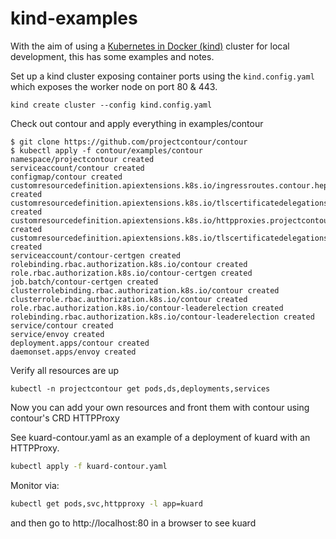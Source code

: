# kind-examples

With the aim of using a [Kubernetes in Docker (kind)](https://kind.sigs.k8s.io/docs/user/quick-start/) cluster for local development, this has some examples and notes.


Set up a kind cluster exposing container ports using the `kind.config.yaml` which exposes the worker node on port 80 & 443.

```
kind create cluster --config kind.config.yaml
```

Check out contour and apply everything in examples/contour

```
$ git clone https://github.com/projectcontour/contour
$ kubectl apply -f contour/examples/contour
namespace/projectcontour created
serviceaccount/contour created
configmap/contour created
customresourcedefinition.apiextensions.k8s.io/ingressroutes.contour.heptio.com created
customresourcedefinition.apiextensions.k8s.io/tlscertificatedelegations.contour.heptio.com created
customresourcedefinition.apiextensions.k8s.io/httpproxies.projectcontour.io created
customresourcedefinition.apiextensions.k8s.io/tlscertificatedelegations.projectcontour.io created
serviceaccount/contour-certgen created
rolebinding.rbac.authorization.k8s.io/contour created
role.rbac.authorization.k8s.io/contour-certgen created
job.batch/contour-certgen created
clusterrolebinding.rbac.authorization.k8s.io/contour created
clusterrole.rbac.authorization.k8s.io/contour created
role.rbac.authorization.k8s.io/contour-leaderelection created
rolebinding.rbac.authorization.k8s.io/contour-leaderelection created
service/contour created
service/envoy created
deployment.apps/contour created
daemonset.apps/envoy created
```

Verify all resources are up

```
kubectl -n projectcontour get pods,ds,deployments,services
```

Now you can add your own resources and front them with contour using contour's CRD HTTPProxy

See kuard-contour.yaml as an example of a deployment of kuard with an HTTPProxy.

```bash
kubectl apply -f kuard-contour.yaml
```

Monitor via:

```bash
kubectl get pods,svc,httpproxy -l app=kuard
```

and then go to http://localhost:80 in a browser to see kuard

